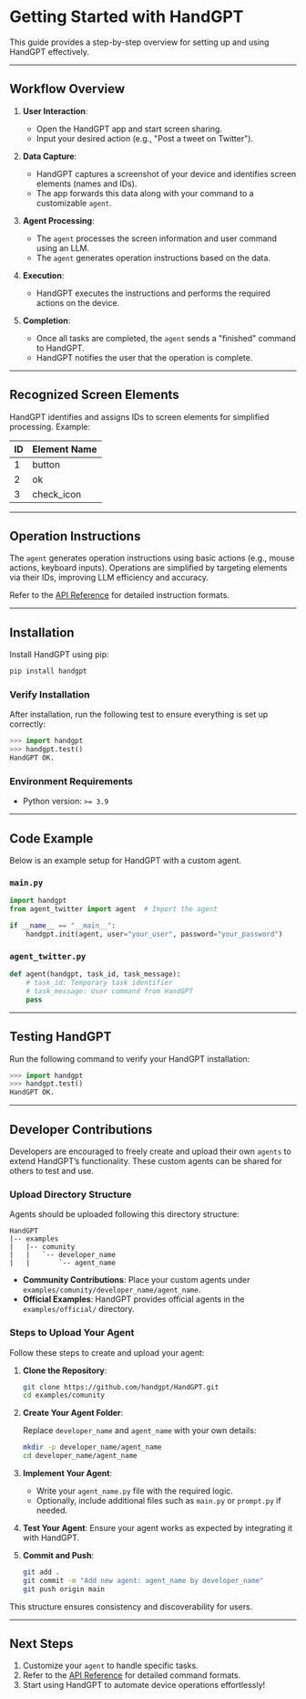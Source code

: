 # Getting Started with HandGPT

This guide provides a step-by-step overview for setting up and using HandGPT effectively.

---

## Workflow Overview

1. **User Interaction**:

   - Open the HandGPT app and start screen sharing.
   - Input your desired action (e.g., "Post a tweet on Twitter").

2. **Data Capture**:

   - HandGPT captures a screenshot of your device and identifies screen elements (names and IDs).
   - The app forwards this data along with your command to a customizable `agent`.

3. **Agent Processing**:

   - The `agent` processes the screen information and user command using an LLM.
   - The `agent` generates operation instructions based on the data.

4. **Execution**:

   - HandGPT executes the instructions and performs the required actions on the device.

5. **Completion**:

   - Once all tasks are completed, the `agent` sends a "finished" command to HandGPT.
   - HandGPT notifies the user that the operation is complete.

---

## Recognized Screen Elements

HandGPT identifies and assigns IDs to screen elements for simplified processing. Example:

| ID | Element Name |
| -- | ------------ |
| 1  | button       |
| 2  | ok           |
| 3  | check\_icon  |

---

## Operation Instructions

The `agent` generates operation instructions using basic actions (e.g., mouse actions, keyboard inputs). Operations are simplified by targeting elements via their IDs, improving LLM efficiency and accuracy.

Refer to the [API Reference](api_reference.md) for detailed instruction formats.

---

## Installation

Install HandGPT using pip:

```bash
pip install handgpt
```

### Verify Installation

After installation, run the following test to ensure everything is set up correctly:

```python
>>> import handgpt
>>> handgpt.test()
HandGPT OK.
```

### Environment Requirements

- Python version: `>= 3.9`

---

## Code Example

Below is an example setup for HandGPT with a custom agent.

### `main.py`

```python
import handgpt
from agent_twitter import agent  # Import the agent

if __name__ == "__main__":
    handgpt.init(agent, user="your_user", password="your_password")
```

### `agent_twitter.py`

```python
def agent(handgpt, task_id, task_message):
    # task_id: Temporary task identifier
    # task_message: User command from HandGPT
    pass
```

---

## Testing HandGPT

Run the following command to verify your HandGPT installation:

```python
>>> import handgpt
>>> handgpt.test()
HandGPT OK.
```

---

## Developer Contributions

Developers are encouraged to freely create and upload their own `agents` to extend HandGPT’s functionality. These custom agents can be shared for others to test and use.

### Upload Directory Structure

Agents should be uploaded following this directory structure:

```
HandGPT
|-- examples
|   |-- comunity
|   |   `-- developer_name
|   |       `-- agent_name
```

- **Community Contributions**: Place your custom agents under `examples/comunity/developer_name/agent_name`.
- **Official Examples**: HandGPT provides official agents in the `examples/official/` directory.

### Steps to Upload Your Agent

Follow these steps to create and upload your agent:

1. **Clone the Repository**:

   ```bash
   git clone https://github.com/handgpt/HandGPT.git
   cd examples/comunity
   ```

2. **Create Your Agent Folder**:

   Replace `developer_name` and `agent_name` with your own details:

   ```bash
   mkdir -p developer_name/agent_name
   cd developer_name/agent_name
   ````

3. **Implement Your Agent**:

   - Write your `agent_name.py` file with the required logic.
   - Optionally, include additional files such as `main.py` or `prompt.py` if needed.

4. **Test Your Agent**:
   Ensure your agent works as expected by integrating it with HandGPT.

5. **Commit and Push**:

   ```bash
   git add .
   git commit -m "Add new agent: agent_name by developer_name"
   git push origin main
   ```

This structure ensures consistency and discoverability for users.

---

## Next Steps

1. Customize your `agent` to handle specific tasks.
2. Refer to the [API Reference](api_reference.md) for detailed command formats.
3. Start using HandGPT to automate device operations effortlessly!

